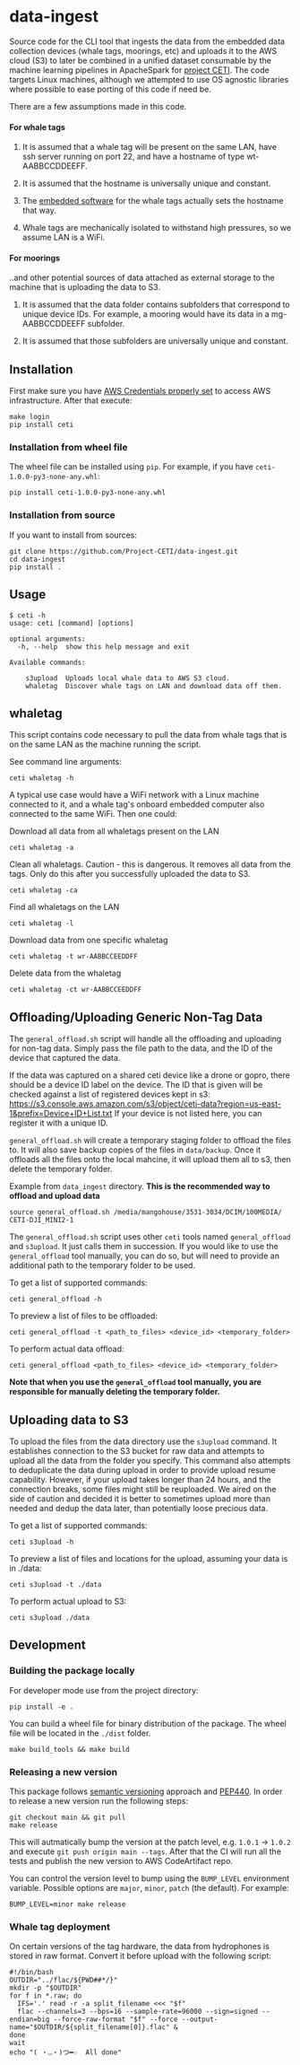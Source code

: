 # data-ingest

Source code for the CLI tool that ingests the data from the embedded data collection devices (whale tags, moorings, etc) and uploads it to the AWS cloud (S3) to later be combined in a unified dataset consumable by the machine learning pipelines in ApacheSpark for [project CETI](https://www.projectceti.org/).
The code targets Linux machines, although we attempted to use OS agnostic libraries where possible to ease porting of this code if need be.

There are a few assumptions made in this code.

#### For whale tags

1) It is assumed that a whale tag will be present on the same LAN, have ssh server running on port 22, and have a hostname of type wt-AABBCCDDEEFF.

2) It is assumed that the hostname is universally unique and constant.

3) The [embedded software](https://github.com/Project-CETI/whale-tag-embedded/tree/main/packages/ceti-tag-set-hostname) for the whale tags actually sets the hostname that way.

4) Whale tags are mechanically isolated to withstand high pressures, so we assume LAN is a WiFi.

#### For moorings

..and other potential sources of data attached as external storage to the machine that is uploading the data to S3.

1) It is assumed that the data folder contains subfolders that correspond to unique device IDs. For example, a mooring would have its data in a mg-AABBCCDDEEFF subfolder.

2) It is assumed that those subfolders are universally unique and constant.

## Installation

First make sure you have [AWS Credentials properly set](https://docs.aws.amazon.com/cli/latest/userguide/cli-configure-files.html) to access AWS infrastructure. After that execute:

```console
make login
pip install ceti
```

### Installation from wheel file

The wheel file can be installed using `pip`. For example, if you have `ceti-1.0.0-py3-none-any.whl`:

```console
pip install ceti-1.0.0-py3-none-any.whl
```

### Installation from source

If you want to install from sources:

```console
git clone https://github.com/Project-CETI/data-ingest.git
cd data-ingest
pip install .
```

## Usage

```console
$ ceti -h
usage: ceti [command] [options]

optional arguments:
  -h, --help  show this help message and exit

Available commands:

    s3upload  Uploads local whale data to AWS S3 cloud.
    whaletag  Discover whale tags on LAN and download data off them.
```

## whaletag

This script contains code necessary to pull the data from whale tags that is on the same LAN as the machine running the script.

See command line arguments:

```console
ceti whaletag -h
```

A typical use case would have a WiFi network with a Linux machine connected to it, and a whale tag's onboard embedded computer also connected to the same WiFi.
Then one could:

Download all data from all whaletags present on the LAN

```console
ceti whaletag -a
```

Clean all whaletags. Caution - this is dangerous. It removes all data from the tags. Only do this after you successfully uploaded the data to S3.

```console
ceti whaletag -ca
```

Find all whaletags on the LAN

```console
ceti whaletag -l
```

Download data from one specific whaletag

```console
ceti whaletag -t wr-AABBCCEEDDFF
```

Delete data from the whaletag

```console
ceti whaletag -ct wr-AABBCCEEDDFF
```



## Offloading/Uploading Generic Non-Tag Data
The `general_offload.sh` script will handle all the offloading and uploading for non-tag data. Simply pass the file path to the data, and the ID of the device that captured the data.

If the data was captured on a shared ceti device like a drone or gopro, there should be a device ID label on the device. The ID that is given will be checked against a list of registered devices kept in s3: https://s3.console.aws.amazon.com/s3/object/ceti-data?region=us-east-1&prefix=Device+ID+List.txt
If your device is not listed here, you can register it with a unique ID.

`general_offload.sh` will create a temporary staging folder to offload the files to. It will also save backup copies of the files in `data/backup`. Once it offloads all the files onto the local mahcine, it will upload them all to s3, then delete the temporary folder.

Example from `data_ingest` directory. **This is the recommended way to offload and upload data** 
```console
source general_offload.sh /media/mangohouse/3531-3034/DCIM/100MEDIA/ CETI-DJI_MINI2-1
```

The `general_offload.sh` script uses other `ceti` tools named `general_offload` and `s3upload`. It just calls them in succession. If you would like to use the `general_offload` tool manually, you can do so, but will need to provide an additional path to the temporary folder to be used.

To get a list of supported commands:

```console
ceti general_offload -h
```

To preview a list of files to be offloaded:

```console
ceti general_offload -t <path_to_files> <device_id> <temporary_folder>
```

To perform actual data offload:

```console
ceti general_offload <path_to_files> <device_id> <temporary_folder>
```

**Note that when you use the `general_offload` tool manually, you are responsible for manually deleting the temporary folder.**

## Uploading data to S3

To upload the files from the data directory use the `s3upload` command. It establishes connection to the S3 bucket for raw data and attempts to upload all the data from the folder you specify.
This command also attempts to deduplicate the data during upload in order to provide upload resume capability. However, if your upload takes longer than 24 hours, and the connection breaks, some files might still be reuploaded.
We aired on the side of caution and decided it is better to sometimes upload more than needed and dedup the data later, than potentially loose precious data.

To get a list of supported commands:

```console
ceti s3upload -h
```

To preview a list of files and locations for the upload, assuming your data is in ./data:

```console
ceti s3upload -t ./data
```

To perform actual upload to S3:

```console
ceti s3upload ./data
```

## Development

### Building the package locally

For developer mode use from the project directory:

```console
pip install -e .
```

You can build a wheel file for binary distribution of the package. The wheel file will be located in the `./dist` folder.

```console
make build_tools && make build
```

### Releasing a new version

This package follows [semantic versioning](https://semver.org/) approach and [PEP440](https://www.python.org/dev/peps/pep-0440). In order to release a new version run the following steps:

```console
git checkout main && git pull
make release
```

This will autmatically bump the version at the patch level, e.g. `1.0.1` -> `1.0.2` and execute `git push origin main --tags`. After that the CI will run all the tests and publish the new version to  AWS CodeArtifact repo.

You can control the version level to bump using the `BUMP_LEVEL` environment variable.
Possible options are `major`, `minor`, `patch` (the default). For example:

```console
BUMP_LEVEL=minor make release
```

### Whale tag deployment

On certain versions of the tag hardware, the data from hydrophones is stored in raw format. Convert it before upload with the following script:
```console
#!/bin/bash
OUTDIR="../flac/${PWD##*/}"
mkdir -p "$OUTDIR"
for f in *.raw; do
  IFS='.' read -r -a split_filename <<< "$f"
  flac --channels=3 --bps=16 --sample-rate=96000 --sign=signed --endian=big --force-raw-format "$f" --force --output-name="$OUTDIR/${split_filename[0]}.flac" &
done
wait
echo "( ・◡・)つ━☆  All done"
```
